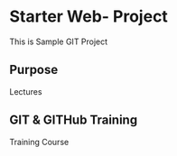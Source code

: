 # Starter Web- Project
This is Sample GIT Project

## Purpose
Lectures

## GIT & GITHub Training
Training Course